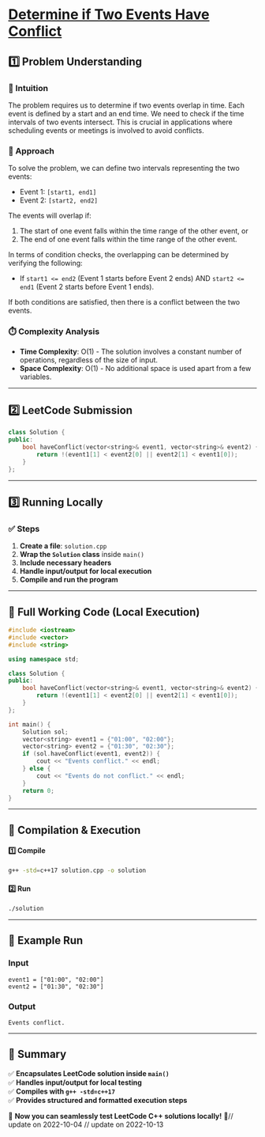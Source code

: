 # **[Determine if Two Events Have Conflict](https://leetcode.com/problems/determine-if-two-events-have-conflict/description/)**  

## **1️⃣ Problem Understanding**  
### **📌 Intuition**  
The problem requires us to determine if two events overlap in time. Each event is defined by a start and an end time. We need to check if the time intervals of two events intersect. This is crucial in applications where scheduling events or meetings is involved to avoid conflicts.

### **🚀 Approach**  
To solve the problem, we can define two intervals representing the two events:
- Event 1: `[start1, end1]`
- Event 2: `[start2, end2]`

The events will overlap if:
1. The start of one event falls within the time range of the other event, or
2. The end of one event falls within the time range of the other event.

In terms of condition checks, the overlapping can be determined by verifying the following:
- If `start1 <= end2` (Event 1 starts before Event 2 ends) AND `start2 <= end1` (Event 2 starts before Event 1 ends).

If both conditions are satisfied, then there is a conflict between the two events.

### **⏱️ Complexity Analysis**  
- **Time Complexity**: O(1) - The solution involves a constant number of operations, regardless of the size of input.
- **Space Complexity**: O(1) - No additional space is used apart from a few variables.

---  

## **2️⃣ LeetCode Submission**  
```cpp
class Solution {
public:
    bool haveConflict(vector<string>& event1, vector<string>& event2) {
        return !(event1[1] < event2[0] || event2[1] < event1[0]);
    }
};
```  

---  

## **3️⃣ Running Locally**  
### **✅ Steps**  
1. **Create a file**: `solution.cpp`  
2. **Wrap the `Solution` class** inside `main()`  
3. **Include necessary headers**  
4. **Handle input/output for local execution**  
5. **Compile and run the program**  

---  

## **📝 Full Working Code (Local Execution)**  
```cpp
#include <iostream>
#include <vector>
#include <string>

using namespace std;

class Solution {
public:
    bool haveConflict(vector<string>& event1, vector<string>& event2) {
        return !(event1[1] < event2[0] || event2[1] < event1[0]);
    }
};

int main() {
    Solution sol;
    vector<string> event1 = {"01:00", "02:00"};
    vector<string> event2 = {"01:30", "02:30"};
    if (sol.haveConflict(event1, event2)) {
        cout << "Events conflict." << endl;
    } else {
        cout << "Events do not conflict." << endl;
    }
    return 0;
}  
```  

---  

## **🔧 Compilation & Execution**  
#### **1️⃣ Compile**  
```bash
g++ -std=c++17 solution.cpp -o solution
```  

#### **2️⃣ Run**  
```bash
./solution
```  

---  

## **🎯 Example Run**  
### **Input**  
```
event1 = ["01:00", "02:00"]
event2 = ["01:30", "02:30"]
```  
### **Output**  
```
Events conflict.
```  

---  

## **📌 Summary**  
✅ **Encapsulates LeetCode solution inside `main()`**  
✅ **Handles input/output for local testing**  
✅ **Compiles with `g++ -std=c++17`**  
✅ **Provides structured and formatted execution steps**  

🚀 **Now you can seamlessly test LeetCode C++ solutions locally!** 🚀// update on 2022-10-04
// update on 2022-10-13
